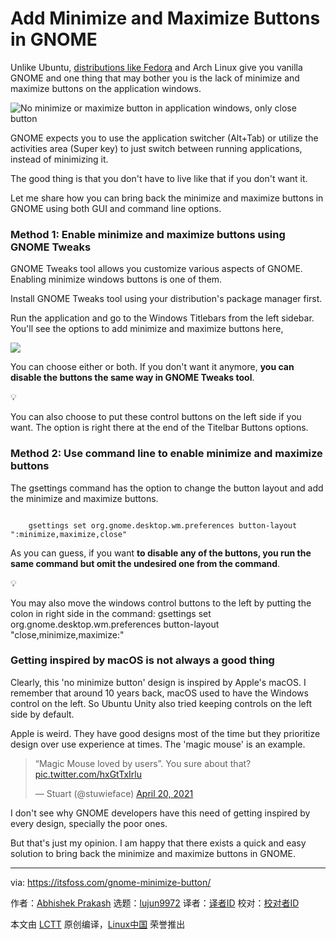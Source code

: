 [#]: subject: "Add Minimize and Maximize Buttons in GNOME"
[#]: via: "https://itsfoss.com/gnome-minimize-button/"
[#]: author: "Abhishek Prakash https://itsfoss.com/author/abhishek/"
[#]: collector: "lujun9972/lctt-scripts-1693450080"
[#]: translator: "geekpi"
[#]: reviewer: " "
[#]: publisher: " "
[#]: url: " "

Add Minimize and Maximize Buttons in GNOME
======

Unlike Ubuntu, [distributions like Fedora][1] and Arch Linux give you vanilla GNOME and one thing that may bother you is the lack of minimize and maximize buttons on the application windows.

![No minimize or maximize button in application windows, only close button][2]

GNOME expects you to use the application switcher (Alt+Tab) or utilize the activities area (Super key) to just switch between running applications, instead of minimizing it.

The good thing is that you don't have to live like that if you don't want it.

Let me share how you can bring back the minimize and maximize buttons in GNOME using both GUI and command line options.

### Method 1: Enable minimize and maximize buttons using GNOME Tweaks

GNOME Tweaks tool allows you customize various aspects of GNOME. Enabling minimize windows buttons is one of them.

Install GNOME Tweaks tool using your distribution's package manager first.

Run the application and go to the Windows Titlebars from the left sidebar. You'll see the options to add minimize and maximize buttons here,

![][3]

You can choose either or both. If you don't want it anymore, **you can disable the buttons the same way in GNOME Tweaks tool**.

💡

You can also choose to put these control buttons on the left side if you want. The option is right there at the end of the Titelbar Buttons options.

### Method 2: Use command line to enable minimize and maximize buttons

The gsettings command has the option to change the button layout and add the minimize and maximize buttons.

```

    gsettings set org.gnome.desktop.wm.preferences button-layout ":minimize,maximize,close"

```

As you can guess, if you want **to disable any of the buttons, you run the same command but omit the undesired one from the command**.

💡

You may also move the windows control buttons to the left by putting the colon in right side in the command:
gsettings set org.gnome.desktop.wm.preferences button-layout "close,minimize,maximize:"

### Getting inspired by macOS is not always a good thing

Clearly, this 'no minimize button' design is inspired by Apple's macOS. I remember that around 10 years back, macOS used to have the Windows control on the left. So Ubuntu Unity also tried keeping controls on the left side by default.

Apple is weird. They have good designs most of the time but they prioritize design over use experience at times. The 'magic mouse' is an example.

> “Magic Mouse loved by users”. You sure about that? [pic.twitter.com/hxGtTxIrlu][4]
>
> — Stuart (@stuwieface) [April 20, 2021][5]

I don't see why GNOME developers have this need of getting inspired by every design, specially the poor ones.

But that's just my opinion. I am happy that there exists a quick and easy solution to bring back the minimize and maximize buttons in GNOME.

--------------------------------------------------------------------------------

via: https://itsfoss.com/gnome-minimize-button/

作者：[Abhishek Prakash][a]
选题：[lujun9972][b]
译者：[译者ID](https://github.com/译者ID)
校对：[校对者ID](https://github.com/校对者ID)

本文由 [LCTT](https://github.com/LCTT/TranslateProject) 原创编译，[Linux中国](https://linux.cn/) 荣誉推出

[a]: https://itsfoss.com/author/abhishek/
[b]: https://github.com/lujun9972
[1]: https://itsfoss.com/best-fedora-linux-distributions/
[2]: https://itsfoss.com/content/images/2023/10/missing-minimize-button-gnome.png
[3]: https://itsfoss.com/content/images/2023/10/enable-minimize-maximize-windows-option-gnome-tweaks.png
[4]: https://t.co/hxGtTxIrlu
[5]: https://twitter.com/stuwieface/status/1384561367223521286?ref_src=twsrc%5Etfw

